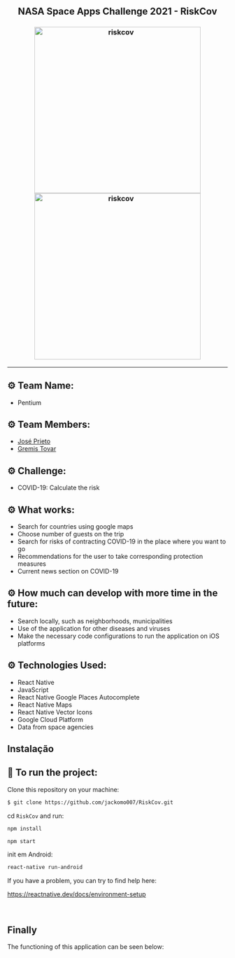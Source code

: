 <h2 align="center">NASA Space Apps Challenge 2021 - RiskCov</h2>

<h3 align="center">
    <img alt="riskcov"
    src="https://github.com/jackomo007/RiskCov/blob/main/assets/images/d.png" width="380px"/>
    <img alt="riskcov"
    src="https://github.com/jackomo007/RiskCov/blob/main/assets/images/pentium.png" width="380px"/>
</h3>

<hr/>

## ⚙️ Team Name: 
- Pentium

## ⚙️ Team Members: 
- [José Prieto](https://github.com/jackomo007)
- [Gremis Tovar](https://github.com/Gremis)

## ⚙️ Challenge: 
- COVID-19: Calculate the risk

## ⚙️ What works:
- Search for countries using google maps
- Choose number of guests on the trip
- Search for risks of contracting COVID-19 in the place where you want to go
- Recommendations for the user to take corresponding protection measures
- Current news section on COVID-19


## ⚙️ How much can develop with more time in the future:
- Search locally, such as neighborhoods, municipalities
- Use of the application for other diseases and viruses
- Make the necessary code configurations to run the application on iOS platforms


## ⚙️ Technologies Used:
- React Native
- JavaScript
- React Native Google Places Autocomplete
- React Native Maps
- React Native Vector Icons
- Google Cloud Platform
- Data from space agencies

## Instalação

## 🏁 To run the project:

Clone this repository on your machine:

```bash
$ git clone https://github.com/jackomo007/RiskCov.git
```

cd `RiskCov` and run:

```bash
npm install
```

```bash
npm start
```

init em Android:

```bash
react-native run-android
```

If you have a problem, you can try to find help here:

https://reactnative.dev/docs/environment-setup

<br/>

## Finally

The functioning of this application can be seen below:
